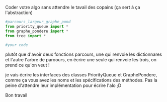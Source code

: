 Coder votre algo sans attendre le tavail des copains (ça sert à ça l'abstraction)
```python
#parcours_largeur_graphe_pond
from priority_queue import *
from graphe_pondere import *
from tree import *

#your code
```

plutôt que d'avoir deux fonctions parcours, une qui renvoie les dictionnares et l'autre l'arbre de paroours, en écrire une seule
qui renvoie les trois, on prend ce qu'on veut !

je vais écrire les interfaces des classes PriorityQueue et GraphePondere, comme ça vous avez les noms et les spécifications des méthodes. Pas la peine d'attendre leur implémentation pour écrire l'alo ;D 

Bon travail
